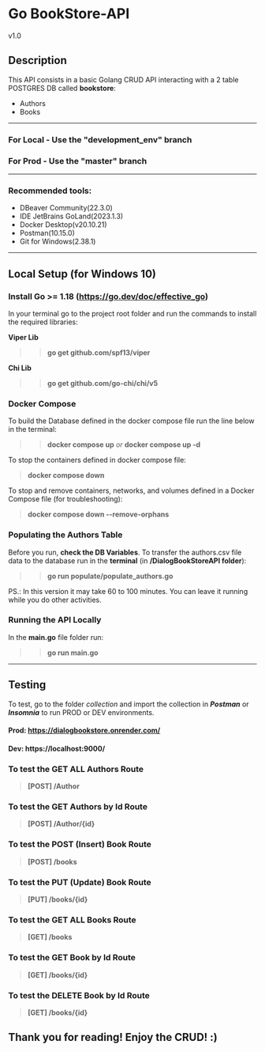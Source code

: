 # Go BookStore-API

v1.0

## Description
This API consists in a basic Golang CRUD API interacting with a 2 table POSTGRES DB called **bookstore**:
- Authors
- Books
****

### For Local - Use the "development_env" branch

### For Prod - Use the "master" branch
****

### Recommended tools:

 - DBeaver Community(22.3.0)
 - IDE JetBrains GoLand(2023.1.3)
 - Docker Desktop(v20.10.21)
 - Postman(10.15.0)
 - Git for Windows(2.38.1)

****
## Local Setup (for Windows 10)

### **Install Go >= 1.18 (https://go.dev/doc/effective_go)**

In your terminal go to the project root folder and run the commands to install the required libraries:

**Viper Lib**
>> **go get github.com/spf13/viper**

**Chi Lib** 
>> **go get github.com/go-chi/chi/v5**

### **Docker Compose**
To build the Database defined in the docker compose file run the line below in the terminal:
>> **docker compose up**   *or* **docker compose up -d**

To stop the containers defined in docker compose file:

> **docker compose down**
>
To stop and remove containers, networks, and volumes defined in a Docker Compose file (for troubleshooting):
> 
> **docker compose down --remove-orphans**

### **Populating the Authors Table**
Before you run, **check the DB Variables**.
To transfer the authors.csv file data to the database run in the **terminal** (in **/DialogBookStoreAPI folder**):
>> **go run populate/populate_authors.go**

PS.: In this version it may take 60 to 100 minutes. You can leave it running while you do other activities.

### Running the API Locally
In the **main.go** file folder run:
>> **go run main.go**

****
## Testing

To test, go to the folder *collection* and import the collection in ***Postman*** or ***Insomnia*** to run PROD or DEV environments.

#### Prod: https://dialogbookstore.onrender.com/
#### Dev: https://localhost:9000/

### To test the GET ALL Authors Route

> **[POST] /Author**

### To test the GET Authors by Id Route

> **[POST] /Author/{id}**

### To test the POST (Insert) Book Route

> **[POST] /books**

### To test the PUT (Update) Book Route
> **[PUT] /books/{id}**


### To test the GET ALL Books Route
> **[GET] /books**


### To test the GET Book by Id Route
> **[GET] /books/{id}**


### To test the DELETE Book by Id Route
> **[GET] /books/{id}**

## Thank you for reading! Enjoy the CRUD! :) 
